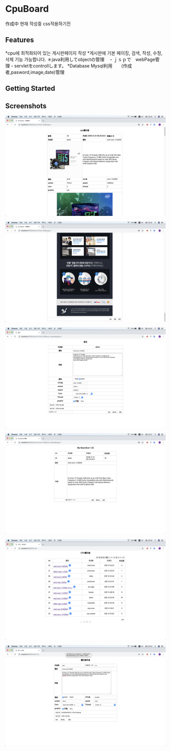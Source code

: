 # CpuBoard
作成中 현재 작성중 css적용하기전
## Features
*cpu에 최적화되어 있는 게시판페이지 작성
*게시판에 기본 페이징, 검색, 작성, 수정, 삭제 기능 가능합니다.
＊java利用してobjectの管理　・ｊｓｐで　webPage管理・servletをcontrollします。
*Database Mysql利用　　(作成者,pasword,image,date)管理


## Getting Started


## Screenshots
<img src="https://github.com/songgisung/CpuBoard/blob/master/pic/%EC%8A%A4%ED%81%AC%EB%A6%B0%EC%83%B7%202018-12-31%2003.25.06.png">


![test](https://github.com/songgisung/CpuBoard/blob/master/pic/%EC%8A%A4%ED%81%AC%EB%A6%B0%EC%83%B7%202018-12-31%2003.25.18.png)

![test](https://github.com/songgisung/CpuBoard/blob/master/pic/%EC%8A%A4%ED%81%AC%EB%A6%B0%EC%83%B7%202018-12-31%2003.25.26.png)

![test](https://github.com/songgisung/CpuBoard/blob/master/pic/%EC%8A%A4%ED%81%AC%EB%A6%B0%EC%83%B7%202018-12-31%2003.27.46.png)

![test](https://github.com/songgisung/CpuBoard/blob/master/pic/%EC%8A%A4%ED%81%AC%EB%A6%B0%EC%83%B7%202018-12-31%2003.28.07.png)

![test](https://github.com/songgisung/CpuBoard/blob/master/pic/%EC%8A%A4%ED%81%AC%EB%A6%B0%EC%83%B7%202018-12-31%2003.54.35.png)
